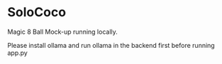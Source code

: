 # SoloCoco


Magic 8 Ball Mock-up running locally. 

Please install ollama and run ollama in the backend first before running app.py
